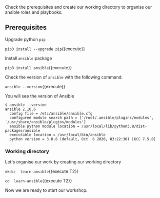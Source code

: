 Check the prerequisites and create our working directory to organise our ansible roles and playbooks.

## Prerequisites

Upgrade python `pip`

`pip3 install --upgrade pip`{{execute}}

Install `ansible` package

`pip3 install ansible`{{execute}}

Check the version of `ansible`  with the following command:

`ansible --version`{{execute}}

You will see the version of Ansible
```
$ ansible --version
ansible 2.10.6
  config file = /etc/ansible/ansible.cfg
  configured module search path = ['/root/.ansible/plugins/modules', '/usr/share/ansible/plugins/modules']
  ansible python module location = /usr/local/lib/python3.8/dist-packages/ansible
  executable location = /usr/local/bin/ansible
  python version = 3.8.6 (default, Oct  6 2020, 03:22:36) [GCC 7.5.0]
```

### Working directory

Let's organise our work by creating our working directory

`mkdir  learn-ansible`{{execute T2}}

`cd  learn-ansible`{{execute T2}}

Now we are ready to start our workshop.